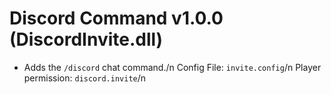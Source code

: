 # Discord Command v1.0.0 (DiscordInvite.dll)
- Adds the ``/discord`` chat command./n
Config File: ``invite.config``/n
Player permission: ``discord.invite``/n
